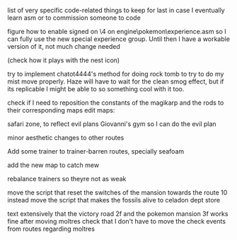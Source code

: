 list of very specific code-related things to keep for last in case I eventually learn asm or to commission someone to code

figure how to enable signed on \4 on engine\pokemon\experience.asm so I can fully use the new special experience group. Until then I have a workable version of it, not much change needed


(check how it plays with the nest icon)



try to implement chatot4444's method for doing rock tomb to try to do my mist move properly. Haze will have to wait for the clean smog effect, but if its replicable I might be able to so something cool with it too. 

check if I need to reposition the constants of the magikarp and the rods to their corresponding maps
edit maps:

safari zone, to reflect evil plans
Giovanni's gym so I can do the evil plan

minor aesthetic changes to other routes

Add some trainer to trainer-barren routes, specially seafoam

add the new map to catch mew

rebalance trainers so theyre not as weak


move the script that reset the switches of the mansion towards the route 10 instead
move the script that makes the fossils alive to celadon dept store

text extensively that the victory road 2f and the pokemon mansion 3f works fine after moving moltres
check that I don't have to move the check events from routes regarding moltres


